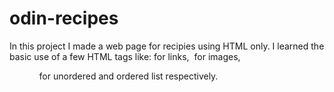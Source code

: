 # odin-recipes

In this project I made a web page for recipies using HTML only.
I learned the basic use of a few HTML tags like: <a> for links, <img> for images, <ul> <ol> for unordered and ordered list respectively.